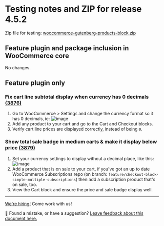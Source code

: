 # Testing notes and ZIP for release 4.5.2

Zip file for testing: [woocommerce-gutenberg-products-block.zip](https://github.com/woocommerce/woocommerce-gutenberg-products-block/files/6028194/woocommerce-gutenberg-products-block.zip)

## Feature plugin and package inclusion in WooCommerce core

No changes.

## Feature plugin only

### Fix cart line subtotal display when currency has 0 decimals [(3876)](https://github.com/woocommerce/woocommerce-gutenberg-products-block/pull/3876)

1. Go to WooCommerce > Settings and change the currency format so it has 0 decimals, ie:
   ![image](https://user-images.githubusercontent.com/3616980/108694932-fae92d00-74ff-11eb-8ab5-d2038527ea98.png)
2. Add any product to your cart and go to the Cart and Checkout blocks.
3. Verify cart line prices are displayed correctly, instead of being `0`.

### Show total sale badge in medium carts & make it display below price [(3879)](https://github.com/woocommerce/woocommerce-gutenberg-products-block/pull/3879)

1. Set your currency settings to display without a decimal place, like this: ![image](https://user-images.githubusercontent.com/3616980/108694932-fae92d00-74ff-11eb-8ab5-d2038527ea98.png)
1. Add a product that is on sale to your cart, if you've got an up to date WooCommerce Subscriptions repo (on branch: `feature/checkout-block-simple-multiple-subscriptions`) then add a subscription product that's on sale, too.
1. View the Cart block and ensure the price and sale badge display well.

<!-- FEEDBACK -->

---

[We're hiring!](https://woocommerce.com/careers/) Come work with us!

🐞 Found a mistake, or have a suggestion? [Leave feedback about this document here.](https://github.com/woocommerce/woocommerce-gutenberg-products-block/issues/new?assignees=&labels=type%3A+documentation&template=--doc-feedback.md&title=Feedback%20on%20./docs/testing/releases/452.md)

<!-- /FEEDBACK -->
